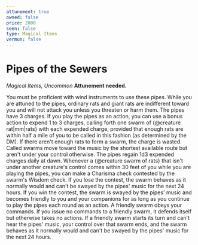 ```yaml
---
attunement: true
owned: false
price: 2000
seen: false
type: Magical Items
vermun: false
---
```

# Pipes of the Sewers

*Magical Items, Uncommon* **Attunement needed.**

You must be proficient with wind instruments to use these pipes. While you are attuned to the pipes, ordinary rats and giant rats are indifferent toward you and will not attack you unless you threaten or harm them. The pipes have 3 charges. If you play the pipes as an action, you can use a bonus action to expend 1 to 3 charges, calling forth one swarm of {@creature rat|mm|rats} with each expended charge, provided that enough rats are within half a mile of you to be called in this fashion (as determined by the DM). If there aren't enough rats to form a swarm, the charge is wasted. Called swarms move toward the music by the shortest available route but aren't under your control otherwise. The pipes regain 1d3 expended charges daily at dawn. Whenever a {@creature swarm of rats} that isn't under another creature's control comes within 30 feet of you while you are playing the pipes, you can make a Charisma check contested by the swarm's Wisdom check. If you lose the contest, the swarm behaves as it normally would and can't be swayed by the pipes' music for the next 24 hours. If you win the contest, the swarm is swayed by the pipes' music and becomes friendly to you and your companions for as long as you continue to play the pipes each round as an action. A friendly swarm obeys your commands. If you issue no commands to a friendly swarm, it defends itself but otherwise takes no actions. If a friendly swarm starts its turn and can't hear the pipes' music, your control over that swarm ends, and the swarm behaves as it normally would and can't be swayed by the pipes' music for the next 24 hours.